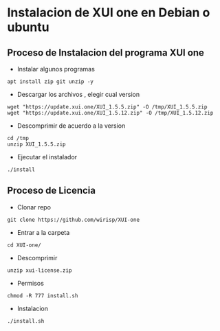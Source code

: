 # Instalacion de XUI one en Debian o ubuntu

## Proceso de Instalacion del programa XUI one
- Instalar algunos programas

```
apt install zip git unzip -y
```

- Descargar los archivos , elegir cual version

```
wget "https://update.xui.one/XUI_1.5.5.zip" -O /tmp/XUI_1.5.5.zip
wget "https://update.xui.one/XUI_1.5.12.zip" -O /tmp/XUI_1.5.12.zip
```

- Descomprimir de acuerdo a la version
```
cd /tmp
unzip XUI_1.5.5.zip
```

- Ejecutar el instalador
```
./install
```

## Proceso de Licencia
- Clonar repo
```
git clone https://github.com/wirisp/XUI-one
```

- Entrar a la carpeta
```
cd XUI-one/
```
- Descomprimir
```
unzip xui-license.zip
```
- Permisos
```
chmod -R 777 install.sh
```
- Instalacion
```
./install.sh
```
